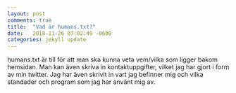 ```yaml
---
layout: post
comments: true
title:  "Vad är humans.txt?"
date:   2018-11-26 07:02:49 -0600
categories: jekyll update
---
```

humans.txt är till för att man ska kunna veta vem/vilka som ligger bakom hemsidan. Man kan även skriva in kontaktuppgifter, vilket jag har gjort i form av min twitter. Jag har även skrivit in vart jag befinner mig och vilka standader och program som jag har använt mig av.